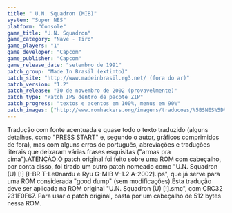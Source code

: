 ```yaml
---
title: " U.N. Squadron (MIB)"
system: "Super NES"
platform: "Console"
game_title: "U.N. Squadron"
game_category: "Nave - Tiro"
game_players: "1"
game_developer: "Capcom"
game_publisher: "Capcom"
game_release_date: "setembro de 1991"
patch_group: "Made In Brasil (extinto)"
patch_site: "http://www.madeinbrasil.rg3.net/ (fora do ar)"
patch_version: "1.2"
patch_release: "30 de novembro de 2002 (provavelmente)"
patch_type: "Patch IPS dentro de pacote ZIP"
patch_progress: "textos e acentos em 100%, menus em 90%"
patch_images: ["http://www.romhackers.org/imagens/traducoes/%5BSNES%5D%20U.N.%20Squadron%20-%20MIB%20-%201.png","http://www.romhackers.org/imagens/traducoes/%5BSNES%5D%20U.N.%20Squadron%20-%20MIB%20-%202.png","http://www.romhackers.org/imagens/traducoes/%5BSNES%5D%20U.N.%20Squadron%20-%20MIB%20-%203.png"]
---
```

Tradução com fonte acentuada e quase todo o texto traduzido (alguns detalhes, como "PRESS START" e, segundo o autor, gráficos comprimidos de fora), mas com alguns erros de português, abreviações e traduções literais que deixaram várias frases esquisitas ("armas pra cima").ATENÇÃO:O patch original foi feito sobre uma ROM com cabeçalho, por conta disso, foi tirado um outro patch nomeado como "U.N. Squadron (U) [!] [I-BR T-Le0nardu e Ryu G-MIB V-1.2 A-2002].ips", que já serve para uma ROM considerada "good dump" (sem modificações).Esta tradução deve ser aplicada na ROM original "U.N. Squadron (U) [!].smc", com CRC32 231F0F67. Para usar o patch original, basta por um cabeçalho de 512 bytes nessa ROM.